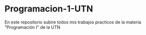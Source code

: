 # Programacion-1-UTN
En este repositorio subire todos mis trabajos practicos de la materia "Programación I" de la UTN
